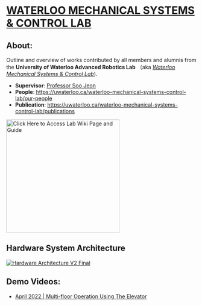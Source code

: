 # [ WATERLOO MECHANICAL SYSTEMS & CONTROL LAB ](https://uwaterloo.ca/waterloo-mechanical-systems-control-lab/) 

## About:
Outline and overview of works contributed by all members and alumnis from the **University of Waterloo Advanced Robotics Lab** （aka [_Waterloo Mechanical Systems & Control Lab_](https://uwaterloo.ca/waterloo-mechanical-systems-control-lab/)).

- **Supervisor**: [Professor Soo Jeon](https://uwaterloo.ca/mechanical-mechatronics-engineering/profile/soojeon)
- **People**: https://uwaterloo.ca/waterloo-mechanical-systems-control-lab/our-people
- **Publication**: https://uwaterloo.ca/waterloo-mechanical-systems-control-lab/publications

<a href="https://github.com/UW-Advanced-Robotics-Lab/lab-documentation/wiki" target="_blank"><img src="https://github.com/UW-Advanced-Robotics-Lab/lab-public-documentation/blob/main/Media/button.png" alt="Click Here to Access Lab Wiki Page and Guide" style="width: 300px"/></a>

## Hardware System Architecture
<a href="https://github.com/UW-Advanced-Robotics-Lab/lab-documentation/wiki" target="_blank"><img src="https://github.com/UW-Advanced-Robotics-Lab/lab-public-documentation/wiki/resources/Waterloo_steel_arch_v2_final.jpg" alt="Hardware Architecture V2 Final"/></a>

## Demo Videos:
- [April 2022 | Multi-floor Operation Using The Elevator](https://www.youtube.com/watch?v=rkKu2eE83Ss)

